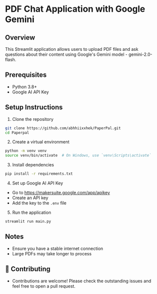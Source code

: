 # PDF Chat Application with Google Gemini

## Overview
This Streamlit application allows users to upload PDF files and ask questions about their content using Google's Gemini model - gemini-2.0-flash.

## Prerequisites
- Python 3.8+
- Google AI API Key

## Setup Instructions

1. Clone the repository
```bash
git clone https://github.com/abhhiixxhek/PaperPal.git
cd Paperpal
```

2. Create a virtual environment
```bash
python -m venv venv
source venv/bin/activate  # On Windows, use `venv\Scripts\activate`
```

3. Install dependencies
```bash
pip install -r requirements.txt
```

4. Set up Google AI API Key
- Go to https://makersuite.google.com/app/apikey
- Create an API key
- Add the key to the `.env` file

5. Run the application
```bash
streamlit run main.py
```

## Notes
- Ensure you have a stable internet connection
- Large PDFs may take longer to process

## 🤝 Contributing

- Contributions are welcome! Please check the outstanding issues and feel free to open a pull request.


